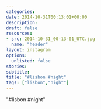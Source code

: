 ```yaml
---
categories:
date: 2014-10-31T00:13:01+00:00
description:
draft: false
resources:
- src: 2014-10-31_00-13-01_UTC.jpg
  name: "header"
layout: instagram
options:
  unlisted: false
stories:
subtitle:
title: "#lisbon #night"
tags: ["lisbon","night"]
---
```


"#lisbon #night"
